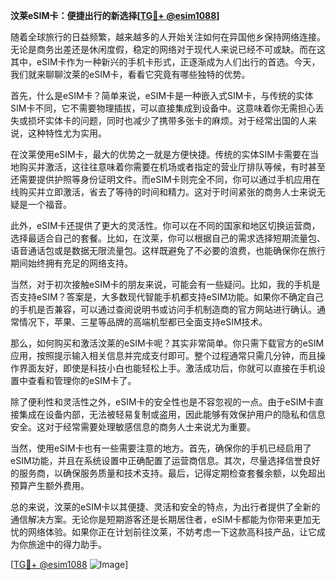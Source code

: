 **汶莱eSIM卡：便捷出行的新选择[[TG💪+ @esim1088](https://t.me/s/esim1088)]**

随着全球旅行的日益频繁，越来越多的人开始关注如何在异国他乡保持网络连接。无论是商务出差还是休闲度假，稳定的网络对于现代人来说已经不可或缺。而在这其中，eSIM卡作为一种新兴的手机卡形式，正逐渐成为人们出行的首选。今天，我们就来聊聊汶莱的eSIM卡，看看它究竟有哪些独特的优势。

首先，什么是eSIM卡？简单来说，eSIM卡是一种嵌入式SIM卡，与传统的实体SIM卡不同，它不需要物理插拔，可以直接集成到设备中。这意味着你无需担心丢失或损坏实体卡的问题，同时也减少了携带多张卡的麻烦。对于经常出国的人来说，这种特性尤为实用。

在汶莱使用eSIM卡，最大的优势之一就是方便快捷。传统的实体SIM卡需要在当地购买并激活，这往往意味着你需要在机场或者指定的营业厅排队等候，有时甚至还需要提供护照等身份证明文件。而eSIM卡则完全不同，你可以通过手机应用在线购买并立即激活，省去了等待的时间和精力。这对于时间紧张的商务人士来说无疑是一个福音。

此外，eSIM卡还提供了更大的灵活性。你可以在不同的国家和地区切换运营商，选择最适合自己的套餐。比如，在汶莱，你可以根据自己的需求选择短期流量包、语音通话包或是数据无限流量包。这样既避免了不必要的浪费，也能确保你在旅行期间始终拥有充足的网络支持。

当然，对于初次接触eSIM卡的朋友来说，可能会有一些疑问。比如，我的手机是否支持eSIM？答案是，大多数现代智能手机都支持eSIM功能。如果你不确定自己的手机是否兼容，可以通过查阅说明书或访问手机制造商的官方网站进行确认。通常情况下，苹果、三星等品牌的高端机型都已全面支持eSIM技术。

那么，如何购买和激活汶莱的eSIM卡呢？其实非常简单。你只需下载官方的eSIM应用，按照提示输入相关信息并完成支付即可。整个过程通常只需几分钟，而且操作界面友好，即使是科技小白也能轻松上手。激活成功后，你就可以直接在手机设置中查看和管理你的eSIM卡了。

除了便利性和灵活性之外，eSIM卡的安全性也是不容忽视的一点。由于eSIM卡直接集成在设备内部，无法被轻易复制或盗用，因此能够有效保护用户的隐私和信息安全。这对于经常需要处理敏感信息的商务人士来说尤为重要。

当然，使用eSIM卡也有一些需要注意的地方。首先，确保你的手机已经启用了eSIM功能，并且在系统设置中正确配置了运营商信息。其次，尽量选择信誉良好的服务商，以确保服务质量和技术支持。最后，记得定期检查套餐余额，以免超出预算产生额外费用。

总的来说，汶莱的eSIM卡以其便捷、灵活和安全的特点，为出行者提供了全新的通信解决方案。无论你是短期游客还是长期居住者，eSIM卡都能为你带来更加无忧的网络体验。如果你正在计划前往汶莱，不妨考虑一下这款高科技产品，让它成为你旅途中的得力助手。

[[TG💪+ @esim1088](https://t.me/s/esim1088) ![Image](https://i.postimg.cc/4NQfJmqS/Snipaste-2025-05-13-00-14-12.png)]